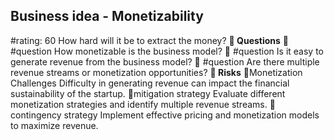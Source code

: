 

## Business idea - Monetizability
#rating: 60
How hard will it be to extract the money?
**💭 Questions**
💭 #question How monetizable is the business model?
 💭 #question Is it easy to generate revenue from the business model?
 💭 #question Are there multiple revenue streams or monetization opportunities?
**🚨 Risks**
🚨Monetization Challenges
Difficulty in generating revenue can impact the financial sustainability of the startup.
🚨mitigation strategy
Evaluate different monetization strategies and identify multiple revenue streams.
🚨contingency strategy
Implement effective pricing and monetization models to maximize revenue.




